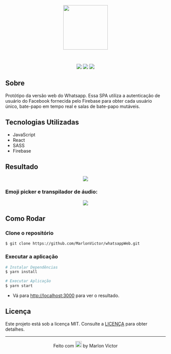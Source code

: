 <p align="center">
  <img src="https://www.flaticon.com/svg/static/icons/svg/2111/2111728.svg" width="140px">
</p><br/>

<p align="center">
  <img src="https://img.shields.io/github/repo-size/MarlonVictor/whatsappWeb?color=4CAF50&logo=GitHub&style=flat-square">
  <img src="https://img.shields.io/github/stars/MarlonVictor/whatsappWeb?color=4CAF50&style=flat-square&logo=github">
  <img src="https://img.shields.io/github/license/MarlonVictor/whatsappWeb?color=4CAF50&style=flat-square">
</p>

## Sobre

Protótipo da versão web do Whatsapp. Essa SPA utiliza a autenticação de usuário do Facebook fornecida pelo Firebase para obter cada usuário único, bate-papo em tempo real e salas de bate-papo mutáveis.

## Tecnologias Utilizadas
* JavaScript
* React
* SASS
* Firebase

## Resultado
<p align="center">
    <img src="https://user-images.githubusercontent.com/62356988/94496086-ce87e980-01c9-11eb-82d6-b415b14746a6.gif">
</p>

### Emoji picker e transpilador de áudio:
<p align="center">
    <img src="https://user-images.githubusercontent.com/62356988/94496070-c5971800-01c9-11eb-8b97-550948e03237.gif">
</p>

## Como Rodar
### Clone o repositório
```bash
$ git clone https://github.com/MarlonVictor/whatsappWeb.git
```

### Executar a aplicação
```bash
# Instalar Dependências
$ yarn install

# Executar Aplicação 
$ yarn start
```
* Vá para [http://localhost:3000](http://localhost:3000/) para ver o resultado.

## Licença
Este projeto está sob a licença MIT. Consulte a [LICENÇA](https://github.com/MarlonVictor/whatsappWeb/blob/master/LICENSE) para obter detalhes.

___
<p align="center">
  Feito com <img src="https://github.githubassets.com/images/icons/emoji/unicode/1f49c.png" width="20px"> by Marlon Victor
</p> 
